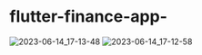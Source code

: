# flutter-finance-app-

![2023-06-14_17-13-48](https://github.com/nurzhanova2/flutter-finance-app-/assets/117799402/5e73083f-79cd-4774-bc2d-bbfa95b94c28)
![2023-06-14_17-12-58](https://github.com/nurzhanova2/flutter-finance-app-/assets/117799402/6f7ee558-1954-42f5-beac-f610002cdbdb)
